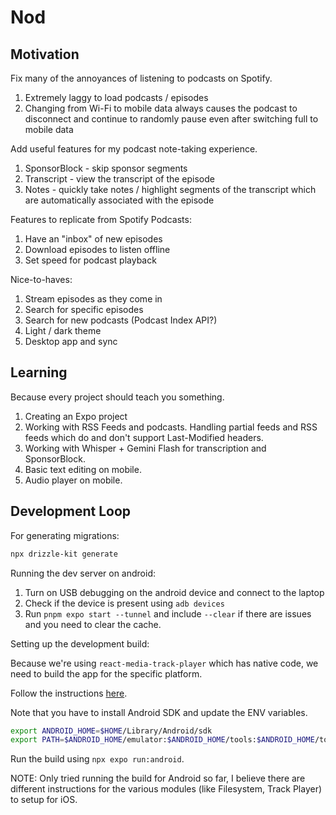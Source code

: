 # Nod

## Motivation

Fix many of the annoyances of listening to podcasts on Spotify.

1. Extremely laggy to load podcasts / episodes
2. Changing from Wi-Fi to mobile data always causes the podcast to disconnect and continue to randomly pause even after switching full to mobile data

Add useful features for my podcast note-taking experience.

1. SponsorBlock - skip sponsor segments
2. Transcript - view the transcript of the episode
3. Notes - quickly take notes / highlight segments of the transcript which are automatically associated with the episode

Features to replicate from Spotify Podcasts:

1. Have an "inbox" of new episodes
2. Download episodes to listen offline
3. Set speed for podcast playback

Nice-to-haves:

1. Stream episodes as they come in
2. Search for specific episodes
3. Search for new podcasts (Podcast Index API?)
4. Light / dark theme
5. Desktop app and sync

## Learning

Because every project should teach you something.

1. Creating an Expo project
2. Working with RSS Feeds and podcasts.
   Handling partial feeds and RSS feeds which do and don't support Last-Modified headers.
3. Working with Whisper + Gemini Flash for transcription and SponsorBlock.
4. Basic text editing on mobile.
5. Audio player on mobile.

## Development Loop

For generating migrations:

```bash
npx drizzle-kit generate
```

Running the dev server on android:

1. Turn on USB debugging on the android device and connect to the laptop
2. Check if the device is present using `adb devices`
3. Run `pnpm expo start --tunnel` and include `--clear` if there are issues and you need to clear the cache.

Setting up the development build:

Because we're using `react-media-track-player` which has native code, we need to build the app for the specific platform.

Follow the instructions [here](https://docs.expo.dev/develop/development-builds/create-a-build/).

Note that you have to install Android SDK and update the ENV variables.

```bash
export ANDROID_HOME=$HOME/Library/Android/sdk
export PATH=$ANDROID_HOME/emulator:$ANDROID_HOME/tools:$ANDROID_HOME/tools/bin:$ANDROID_HOME/platform-tools:$PATH
```

Run the build using `npx expo run:android`.

NOTE: Only tried running the build for Android so far, I believe there are different instructions for the various modules (like Filesystem, Track Player) to setup for iOS.
